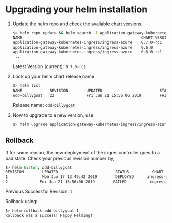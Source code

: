 # Upgrading your helm installation

1) Update the helm repo and check the available chart versions.

    ```bash
    $> helm repo update && helm search -l application-gateway-kubernetes-ingress
    NAME                                                    CHART VERSION   APP VERSION     DESCRIPTION                                                 
    application-gateway-kubernetes-ingress/ingress-azure    0.7.0-rc1       0.7.0-rc1       Use Azure Application Gateway as the ingress for an Azure...
    application-gateway-kubernetes-ingress/ingress-azure    0.6.0           0.6.0           Use Azure Application Gateway as the ingress for an Azure...
    application-gateway-kubernetes-ingress/ingress-azure    0.6.0-rc1       0.6.0-rc1       Use Azure Application Gateway as the ingress for an Azure...
    ...
    ```
    
    Latest Version (current): `0.7.0-rc1`

2) Look up your helm chart release name

    ```bash
    $> helm list
    NAME            REVISION        UPDATED                         STATUS  CHART                   APP VERSION     NAMESPACE
    odd-billygoat   22              Fri Jun 21 15:56:06 2019        FAILED  ingress-azure-0.7.0-rc1 0.7.0-rc1       default
    ```

    Release name: `odd-billygoat`

2) Now to upgrade to a new version, use

    ```bash
    $> helm upgrade application-gateway-kubernetes-ingress/ingress-azure -n odd-billygoat --version 0.7.0-rc1
    ```

## Rollback

If for some reason, the new deployment of the ingres controller goes to a bad state.
Check your previous revision number by,

```bash
$> helm history odd-billygoat
REVISION        UPDATED                         STATUS          CHART                   DESCRIPTION                                                 
1               Mon Jun 17 13:49:42 2019        DEPLOYED      ingress-azure-0.6.0     Install complete                                            
2              Fri Jun 21 15:56:06 2019        FAILED          ingress-azure-xx    xxxx
```

Previous Successful Revision: `1`

Rollback using:

```bash
$> helm rollback odd-billygoat 1
Rollback was a success! Happy Helming!
```
